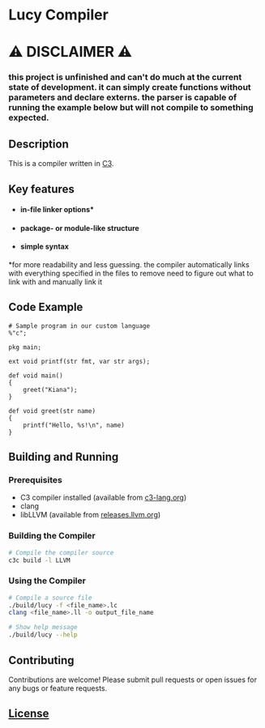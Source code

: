 # Lucy Compiler

# ⚠️ DISCLAIMER ⚠️

### this project is unfinished and can't do much at the current state of development. it can simply create functions without parameters and declare externs. the parser is capable of running the example below but will not compile to something expected.

## Description

This is a compiler written in [C3](https://c3-lang.org/).

## Key features
- #### in-file linker options*
- #### package- or module-like structure
- #### simple syntax

*for more readability and less guessing. the compiler automatically links with everything specified in the files to remove need to figure out what to link with and manually link it

## Code Example

```
# Sample program in our custom language
%"c";

pkg main;

ext void printf(str fmt, var str args);

def void main() 
{
    greet("Kiana");
}

def void greet(str name)
{
    printf("Hello, %s!\n", name)
}
```

## Building and Running

### Prerequisites
- C3 compiler installed (available from [c3-lang.org](https://c3-lang.org/))
- clang
- libLLVM (available from [releases.llvm.org](https://releases.llvm.org/download.html))

### Building the Compiler

```bash
# Compile the compiler source
c3c build -l LLVM
```

### Using the Compiler

```bash
# Compile a source file
./build/lucy -f <file_name>.lc
clang <file_name>.ll -o output_file_name

# Show help message
./build/lucy --help
```

## Contributing

Contributions are welcome! Please submit pull requests or open issues for any bugs or feature requests.

## [License](LICENSE)